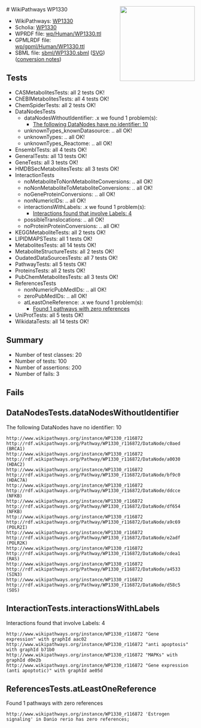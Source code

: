 <img style="float: right; width: 200px" src="../logo.png" />
# WikiPathways WP1330

* WikiPathways: [WP1330](https://identifiers.org/wikipathways:WP1330)
* Scholia: [WP1330](https://scholia.toolforge.org/wikipathways/WP1330)
* WPRDF file: [wp/Human/WP1330.ttl](../wp/Human/WP1330.ttl)
* GPMLRDF file: [wp/gpml/Human/WP1330.ttl](../wp/gpml/Human/WP1330.ttl)
* SBML file: [sbml/WP1330.sbml](../sbml/WP1330.sbml) ([SVG](../sbml/WP1330.svg)) ([conversion notes](../sbml/WP1330.txt))

## Tests
* CASMetabolitesTests: all 2 tests OK!
* ChEBIMetabolitesTests: all 4 tests OK!
* ChemSpiderTests: all 2 tests OK!
* DataNodesTests
    * dataNodesWithoutIdentifier: .x we found 1 problem(s):
        * [The following DataNodes have no identifier: 10](#8792c490)
    * unknownTypes_knownDatasource: .. all OK!
    * unknownTypes: .. all OK!
    * unknownTypes_Reactome: .. all OK!
* EnsemblTests: all 4 tests OK!
* GeneralTests: all 13 tests OK!
* GeneTests: all 3 tests OK!
* HMDBSecMetabolitesTests: all 3 tests OK!
* InteractionTests
    * noMetaboliteToNonMetaboliteConversions: .. all OK!
    * noNonMetaboliteToMetaboliteConversions: .. all OK!
    * noGeneProteinConversions: .. all OK!
    * nonNumericIDs: .. all OK!
    * interactionsWithLabels: .x we found 1 problem(s):
        * [Interactions found that involve Labels: 4](#630d267b)
    * possibleTranslocations: .. all OK!
    * noProteinProteinConversions: .. all OK!
* KEGGMetaboliteTests: all 2 tests OK!
* LIPIDMAPSTests: all 1 tests OK!
* MetabolitesTests: all 14 tests OK!
* MetaboliteStructureTests: all 2 tests OK!
* OudatedDataSourcesTests: all 7 tests OK!
* PathwayTests: all 5 tests OK!
* ProteinsTests: all 2 tests OK!
* PubChemMetabolitesTests: all 3 tests OK!
* ReferencesTests
    * nonNumericPubMedIDs: .. all OK!
    * zeroPubMedIDs: .. all OK!
    * atLeastOneReference: .x we found 1 problem(s):
        * [Found 1 pathways with zero references](#35eb778e)
* UniProtTests: all 5 tests OK!
* WikidataTests: all 14 tests OK!


## Summary

* Number of test classes: 20
* Number of tests: 100
* Number of assertions: 200
* Number of fails: 3

## Fails

<a name="8792c490" />

## DataNodesTests.dataNodesWithoutIdentifier

The following DataNodes have no identifier: 10
```
http://www.wikipathways.org/instance/WP1330_r116872 http://rdf.wikipathways.org/Pathway/WP1330_r116872/DataNode/c0aed (BRCA1)
http://www.wikipathways.org/instance/WP1330_r116872 http://rdf.wikipathways.org/Pathway/WP1330_r116872/DataNode/a0030 (HDAC2)
http://www.wikipathways.org/instance/WP1330_r116872 http://rdf.wikipathways.org/Pathway/WP1330_r116872/DataNode/bf9c0 (HDAC7A)
http://www.wikipathways.org/instance/WP1330_r116872 http://rdf.wikipathways.org/Pathway/WP1330_r116872/DataNode/ddcce (NFKB)
http://www.wikipathways.org/instance/WP1330_r116872 http://rdf.wikipathways.org/Pathway/WP1330_r116872/DataNode/df654 (NFKB)
http://www.wikipathways.org/instance/WP1330_r116872 http://rdf.wikipathways.org/Pathway/WP1330_r116872/DataNode/a9c69 (POLR2I)
http://www.wikipathways.org/instance/WP1330_r116872 http://rdf.wikipathways.org/Pathway/WP1330_r116872/DataNode/e2adf (POLR2K)
http://www.wikipathways.org/instance/WP1330_r116872 http://rdf.wikipathways.org/Pathway/WP1330_r116872/DataNode/cdea1 (RAS)
http://www.wikipathways.org/instance/WP1330_r116872 http://rdf.wikipathways.org/Pathway/WP1330_r116872/DataNode/a4533 (SIN3)
http://www.wikipathways.org/instance/WP1330_r116872 http://rdf.wikipathways.org/Pathway/WP1330_r116872/DataNode/d58c5 (SOS)
```

<a name="630d267b" />

## InteractionTests.interactionsWithLabels

Interactions found that involve Labels: 4
```
http://www.wikipathways.org/instance/WP1330_r116872 "Gene 
expression" with graphId aac02
http://www.wikipathways.org/instance/WP1330_r116872 "anti apoptosis" with graphId b71b0
http://www.wikipathways.org/instance/WP1330_r116872 "MAPKs" with graphId d0e2b
http://www.wikipathways.org/instance/WP1330_r116872 "Gene expression
(anti apoptotic)" with graphId ae05d
```

<a name="35eb778e" />

## ReferencesTests.atLeastOneReference

Found 1 pathways with zero references
```
http://www.wikipathways.org/instance/WP1330_r116872 'Estrogen signaling' in Danio rerio has zero references; 
```

